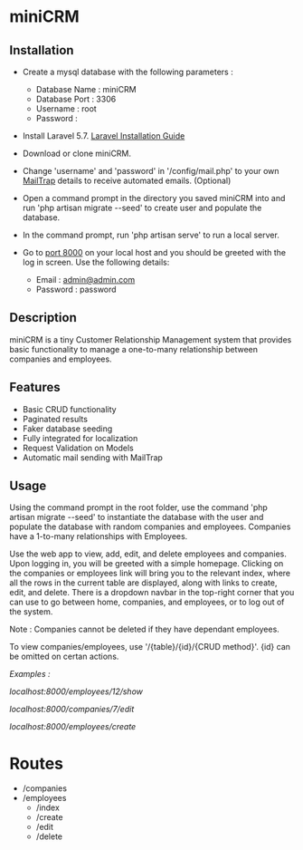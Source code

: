 # miniCRM

## Installation

- Create a mysql database with the following parameters :
  - Database Name : miniCRM
  - Database Port : 3306
  - Username : root
  - Password :

- Install Laravel 5.7. [Laravel Installation Guide](https://laravel.com/docs/5.7/installation)

- Download or clone miniCRM.

- Change 'username' and 'password' in '/config/mail.php' to your own [MailTrap](https://mailtrap.io/) details to receive automated    emails. (Optional)

- Open a command prompt in the directory you saved miniCRM into and run 'php artisan migrate --seed' to create user and populate
  the database.

- In the command prompt, run 'php artisan serve' to run a local server.

- Go to [port 8000](http://127.0.0.1:8000) on your local host and you should be greeted with the log in screen.
  Use the following details:
  - Email : admin@admin.com
  - Password : password


## Description

miniCRM is a tiny Customer Relationship Management system that provides basic functionality to manage
a one-to-many relationship between companies and employees.


## Features
 - Basic CRUD functionality
 - Paginated results
 - Faker database seeding
 - Fully integrated for localization
 - Request Validation on Models
 - Automatic mail sending with MailTrap
 

## Usage

Using the command prompt in the root folder, use the command 'php artisan migrate --seed' to instantiate the database
with the user and populate the database with random companies and employees. Companies have a 1-to-many relationships with
Employees.

Use the web app to view, add, edit, and delete employees and companies. Upon logging in, you will be greeted with
a simple homepage. Clicking on the companies or employees link will bring you to the relevant index, where all the
rows in the current table are displayed, along with links to create, edit, and delete. There is a dropdown navbar
in the top-right corner that you can use to go between home, companies, and employees, or to log out of the system.

Note : Companies cannot be deleted if they have dependant employees.

To view companies/employees, use '/{table}/{id}/{CRUD method}'. {id} can be omitted on certan actions.

*Examples :*

*localhost:8000/employees/12/show*

*localhost:8000/companies/7/edit*

*localhost:8000/employees/create*


# Routes
- /companies
- /employees
  - /index
  - /create
  - /edit
  - /delete

